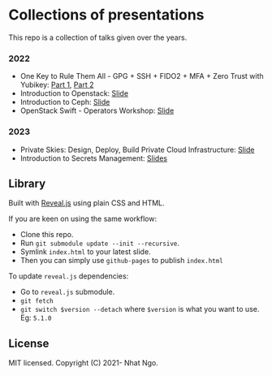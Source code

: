 # Collections of presentations

This repo is a collection of talks given over the years.

### 2022
- One Key to Rule Them All - GPG + SSH + FIDO2 + MFA + Zero Trust with Yubikey: [Part 1](https://talks.nhat.ngo.cx/2022-yubikey-one), [Part 2](https://talks.nhat.ngo.cx/2022-yubikey-two)
- Introduction to Openstack: [Slide](https://talks.nhat.ngo.cx/2022-openstack-intro)
- Introduction to Ceph: [Slide](https://talks.nhat.ngo.cx/2022-ceph-intro)
- OpenStack Swift - Operators Workshop: [Slide](https://talks.nhat.ngo.cx/2022-swift-ops-workshop)

### 2023

- Private Skies: Design, Deploy, Build Private Cloud Infrastructure: [Slide](https://talks.nhat.ngo.cx/2023-private-cloud)
- Introduction to Secrets Management: [Slides](https://talks.nhat.ngo.cx/2023-secrets-management-intro)

## Library

Built with [Reveal.js](https://revealjs.com) using plain CSS and HTML.

If you are keen on using the same workflow:
- Clone this repo.
- Run `git submodule update --init --recursive`.
- Symlink `index.html` to your latest slide.
- Then you can simply use `github-pages` to publish `index.html`

To update `reveal.js` dependencies:
- Go to `reveal.js` submodule.
- `git fetch`
- `git switch $version --detach` where `$version` is what you want to use. Eg: `5.1.0`

## License
 
MIT licensed.
Copyright (C) 2021- Nhat Ngo.
